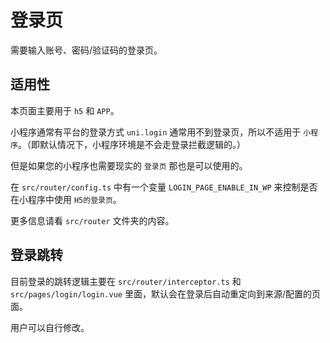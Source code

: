 # 登录页
需要输入账号、密码/验证码的登录页。

## 适用性

本页面主要用于 `h5` 和 `APP`。

小程序通常有平台的登录方式 `uni.login` 通常用不到登录页，所以不适用于 `小程序`。（即默认情况下，小程序环境是不会走登录拦截逻辑的。）

但是如果您的小程序也需要现实的 `登录页` 那也是可以使用的。

在 `src/router/config.ts` 中有一个变量 `LOGIN_PAGE_ENABLE_IN_WP` 来控制是否在小程序中使用 `H5的登录页`。

更多信息请看 `src/router` 文件夹的内容。

## 登录跳转

目前登录的跳转逻辑主要在 `src/router/interceptor.ts` 和 `src/pages/login/login.vue` 里面，默认会在登录后自动重定向到来源/配置的页面。

用户可以自行修改。